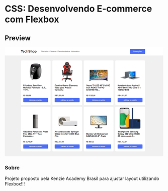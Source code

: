 # CSS: Desenvolvendo E-commerce com Flexbox

<h2>Preview</h2>

<div><img src="assets/img/preview.png"/></div>

<h3>Sobre</h3>
<p>Projeto proposto pela Kenzie Academy Brasil para ajustar layout utilizando Flexbox!!!</p>
